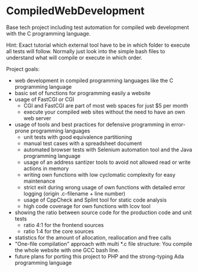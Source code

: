 # CompiledWebDevelopment
Base tech project including test automation for compiled web development with the C programming language.

Hint:
Exact tutorial which external tool have to be in which folder to execute all tests will follow.
Normally just look into the simple bash files to understand what will compile or execute in which order.

Project goals:

* web development in compiled programming languages like the C programming language
* basic set of functions for programming easily a website
* usage of FastCGI or CGI
  * CGI and FastCGI are part of most web spaces for just $5 per month
  * execute your compiled web sites without the need to have an own web server
* usage of tools and best practices for defensive programming in error-prone programming languages
  * unit tests with good equivalence partitioning
  * manual test cases with a spreadsheet document
  * automated browser tests with Selenium automation tool and the Java programming language
  * usage of an address santizer tools to avoid not allowed read or write actions in memory
  * writing own functions with low cyclomatic complexity for easy maintenance
  * strict exit during wrong usage of own functions with detailed error logging (origin .c-filename + line number)
  * usage of CppCheck and Splint tool for static code analysis
  * high code coverage for own functions with lcov tool
* showing the ratio between source code for the production code and unit tests
  * ratio 4:1 for the frontend sources
  * ratio 1:4 for the core sources
* statistics for the amount of allocation, reallocation and free calls
* "One-file compilation" approach with multi *.c file structure: You compile the whole website with one GCC bash line.
* future plans for porting this project to PHP and the strong-typing Ada programming language
